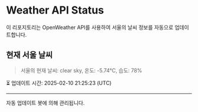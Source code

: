 
# Weather API Status

이 리포지토리는 OpenWeather API를 사용하여 서울의 날씨 정보를 자동으로 업데이트합니다.

## 현재 서울 날씨
> 서울의 현재 날씨: clear sky, 온도: -5.74°C, 습도: 78%

⏳ 업데이트 시간: 2025-02-10 21:25:23 (UTC)

---
자동 업데이트 봇에 의해 관리됩니다.
